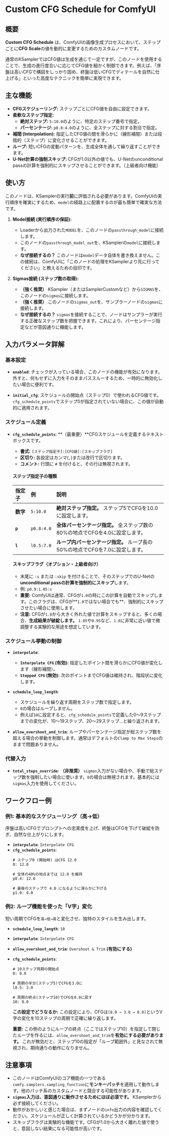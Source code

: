 # Custom CFG Schedule for ComfyUI

## 概要

**Custom CFG Schedule** は、ComfyUIの画像生成プロセスにおいて、ステップごとに**CFG Scale**の値を動的に変更するためのカスタムノードです。

通常のKSamplerではCFG値は生成を通じて一定ですが、このノードを使用することで、生成の進行度合いに応じてCFG値を細かく制御できます。例えば、「序盤は高いCFGで構図をしっかり固め、終盤は低いCFGでディテールを自然に仕上げる」といった高度なテクニックを簡単に実現できます。


## 主な機能

*   **CFGスケジューリング:** ステップごとにCFG値を自由に設定できます。
*   **柔軟なステップ指定:**
    *   **絶対ステップ:** `5:10.0`のように、特定のステップ番号で指定。
    *   **パーセンテージ:** `p0.8:4.0`のように、全ステップに対する割合で指定。
*   **補間 (Interpolation):** 指定したCFG値の間を滑らかに（線形補間）または段階的（ステップ）に変化させることができます。
*   **ループ:** 短いCFGの変動パターンを、生成全体を通して繰り返すことができます。
*   **U-Net計算の強制スキップ:** CFGが1.0以外の値でも、U-Netのunconditional passの計算を強制的にスキップさせることができます。（上級者向け機能）


## 使い方

このノードは、KSamplerの実行**前**に評価される必要があります。ComfyUIの実行順序を確実にするため、`model`の経路上に配置するのが最も簡単で確実な方法です。


1.  **Model接続 (実行順序の保証):**
    *   Loaderから出力された`MODEL`を、このノードの`passthrough_model`に接続します。
    *   このノードの`passthrough_model_out`を、KSamplerの`model`に接続します。
    *   **なぜ接続するの？** このノードは`model`データ自体を書き換えません。この接続は、ComfyUIに「このノードの処理をKSamplerより先に行ってください」と教えるための目印です。

2.  **Sigmas接続 (ステップ数の取得):**
    *   **（強く推奨）** KSampler（またはSamplerCustomなど）から`SIGMAS`を、このノードの`sigmas`に接続します。
    *   **（強く推奨）** このノードの`sigmas_out`を、サンプラーノードの`sigmas`に接続します。
    *   **なぜ接続するの？** `sigmas`を接続することで、ノードはサンプラーが実行する正確なステップ数を把握できます。これにより、パーセンテージ指定などが意図通りに機能します。

## 入力パラメータ詳解

### 基本設定

*   **`enabled`**: チェックが入っている場合、このノードの機能が有効になります。外すと、何もせずに入力をそのままパススルーするため、一時的に無効化したい場合に便利です。

*   **`initial_cfg`**: スケジュールの開始点（ステップ0）で使われるCFG値です。`cfg_schedule_points`でステップ0が指定されていない場合に、この値が自動的に適用されます。

### スケジュール定義

*   **`cfg_schedule_points`**: **（最重要）**CFGスケジュールを定義するテキストボックスです。
    *   **書式:** `[ステップ指定子]:[CFG値]:[スキップフラグ]`
    *   **区切り:** 各設定はカンマ(`,`)または改行で区切ります。
    *   **コメント:** 行頭に `#` を付けると、その行は無視されます。

    #### ステップ指定子の種類
    | 指定子 | 例         | 説明                                                                     |
    | :----- | :--------- | :----------------------------------------------------------------------- |
    | **数字** | `5:10.0`   | **絶対ステップ指定。** ステップ5でCFGを10.0に設定します。                |
    | **`p`**  | `p0.8:4.0` | **全体パーセンテージ指定。** 全ステップ数の80%の地点でCFGを4.0に設定します。 |
    | **`l`**  | `l0.5:7.0` | **ループ内パーセンテージ指定。** ループ長の50%の地点でCFGを7.0に設定します。 |

    #### スキップフラグ（オプション・上級者向け）
    *   末尾に `:s` または `:skip` を付けることで、そのステップでのU-Netの**unconditional passの計算を強制的にスキップ**します。
    *   例: `p0.9:1.05:s`
    *   **重要:** ComfyUIは通常、CFGが`1.0`の時にこの計算を自動でスキップします。このフラグは、CFGが**`1.0`ではない場合でも**、強制的にスキップさせたい場合に使用します。
    *   **注意:** CFGが`1.0`から大きく外れた値で計算をスキップすると、多くの場合、**生成結果が破綻します。** `1.05`や`0.95`など、`1.0`に非常に近い値で微調整する実験的な用途を想定しています。

### スケジュール挙動の制御

*   **`interpolate`**:
    *   **`Interpolate CFG` (有効):** 指定したポイント間を滑らかにCFG値が変化します（線形補間）。
    *   **`Stepped CFG` (無効):** 次のポイントまでCFG値は維持され、階段状に変化します。

*   **`schedule_loop_length`**:
    *   スケジュールを繰り返す周期をステップ数で指定します。
    *   `0`の場合はループしません。
    *   例えば`10`に設定すると、`cfg_schedule_points`で定義した0〜9ステップまでの変化が、10〜19ステップ、20〜29ステップ...と繰り返されます。

*   **`allow_overshoot_and_trim`**: ループやパーセンテージ指定が総ステップ数を超える場合の挙動を制御します。通常はデフォルトの`Clamp to Max Steps`のままで問題ありません。

### 代替入力

*   **`total_steps_override`**: **（非推奨）** `sigmas`入力がない場合や、手動で総ステップ数を強制したい場合に使います。`0`の場合は無視されます。基本的には`sigmas`入力を使用してください。

## ワークフロー例

### 例1: 基本的なスケジューリング（高→低）

序盤は高いCFGでプロンプトへの忠実度を上げ、終盤はCFGを下げて破綻を防ぎ、自然な仕上がりにします。

*   **`interpolate`**: `Interpolate CFG`
*   **`cfg_schedule_points`**:
    ```
    # ステップ0 (開始時) はCFG 12.0
    0: 12.0

    # 全体の40%の地点までは 12.0 を維持
    p0.4: 12.0

    # 最後のステップで 4.0 になるように滑らかに下げる
    p1.0: 4.0
    ```

### 例2: ループ機能を使った「V字」変化

短い周期でCFGを`高→低→高`と変化させ、独特のスタイルを生み出します。

*   **`schedule_loop_length`**: `10`
*   **`interpolate`**: `Interpolate CFG`
*   **`allow_overshoot_and_trim`**: `Overshoot & Trim` **(有効にする)**
*   **`cfg_schedule_points`**:
    ```
    # 10ステップ周期の開始点
    0: 8.0

    # 周期の半分(ステップ5)でCFGを3.0に
    l0.5: 3.0

    # 周期の終点(ステップ10)でCFGを8.0に戻す
    10: 8.0
    ```
    **この設定でどうなるか:**
    この設定により、CFGは`[8.0 → 3.0 → 8.0]`というV字の変化を10ステップの周期で正確に繰り返します。

    **重要:**
    この例のようにループの終点（ここではステップ10）を指定して閉じたループを作るには、`allow_overshoot_and_trim`を**有効にする必要があります。** これが無効だと、ステップ10の指定が「ループ範囲外」と見なされて無視され、期待通りの動作になりません。


## 注意事項

*   このノードはComfyUIのコア機能の一つである`comfy.samplers.sampling_function`に**モンキーパッチ**を適用して動作します。他のパッチ系のカスタムノードと競合する可能性があります。
*   **`sigmas`入力は、意図通りに動作させるためにほぼ必須です。** KSamplerから必ず接続してください。
*   動作がおかしいと感じた場合は、まずノードの`info`出力の内容を確認してください。スケジュールが正しく計算されているかどうかが分かります。
*   スキップフラグは実験的な機能です。CFGが1.0から大きく離れた値で使うと、意図しない結果になる可能性が高いです。